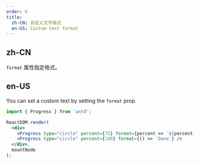 ```yaml
---
order: 6
title:
  zh-CN: 自定义文字格式
  en-US: Custom text format
---
```


## zh-CN

`format` 属性指定格式。

## en-US

You can set a custom text by setting the `format` prop.

````jsx
import { Progress } from 'antd';

ReactDOM.render(
  <div>
    <Progress type="circle" percent={75} format={percent => `${percent} Days`} />
    <Progress type="circle" percent={100} format={() => 'Done'} />
  </div>,
  mountNode
);
````

<style>
div.alu-progress-circle,
div.alu-progress-line {
  margin-right: 8px;
  margin-bottom: 8px;
}
</style>
